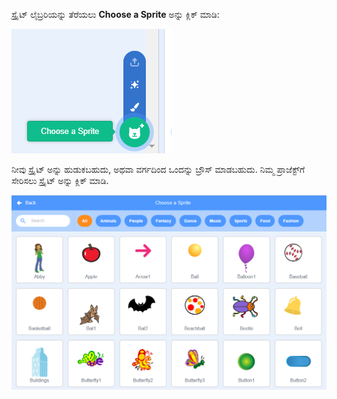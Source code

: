 ಸ್ಪ್ರೈಟ್ ಲೈಬ್ರರಿಯನ್ನು ತೆರೆಯಲು **Choose a Sprite** ಅನ್ನು ಕ್ಲಿಕ್ ಮಾಡಿ:

![ಹೈಲೈಟ್ ಮಾಡಿದ Choose a sprite' ಐಕಾನ್.](images/sprite-library.png)

ನೀವು ಸ್ಪ್ರೈಟ್ ಅನ್ನು ಹುಡುಕಬಹುದು, ಅಥವಾ ವರ್ಗದಿಂದ ಒಂದನ್ನು ಬ್ರೌಸ್ ಮಾಡಬಹುದು. ನಿಮ್ಮ ಪ್ರಾಜೆಕ್ಟ್‌ಗೆ ಸೇರಿಸಲು ಸ್ಪ್ರೈಟ್ ಅನ್ನು ಕ್ಲಿಕ್ ಮಾಡಿ.

![Sprite Library.](images/sprite-choose.png)

